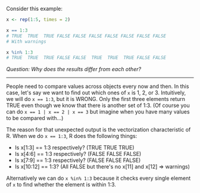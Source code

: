 Consider this example:

```r
x <- rep(1:5, times = 2)

x == 1:3
# TRUE  TRUE  TRUE FALSE FALSE FALSE FALSE FALSE FALSE FALSE
# With warnings

x %in% 1:3
# TRUE  TRUE  TRUE FALSE FALSE  TRUE  TRUE  TRUE FALSE FALSE
```

_Question: Why does the results differ from each other?_

---

People need to compare values across objects every now and then. In this case, let's say we want to find out which ones of `x` is 1, 2, or 3. Intuitively, we will do `x == 1:3`, but it is WRONG. Only the first three elements return TRUE even though we know that there is another set of 1:3. (Of course you can do `x == 1 | x == 2 | x == 3` but imagine when you have many values to be compared with...)

The reason for that unexpected output is the vectorization characteristic of R. When we do `x == 1:3`, R does the following things:
* Is x[1:3] == 1:3 respectively? (TRUE TRUE TRUE)
* Is x[4:6] == 1:3 respectively? (FALSE FALSE FALSE)
* Is x[7:9] == 1:3 respectively? (FALSE FALSE FALSE)
* Is x[10:12] == 1:3? (All FALSE but there's no x[11] and x[12] => warnings)

Alternatively we can do `x %in% 1:3` because it checks every single element of `x` to find whether the element is within 1:3.
